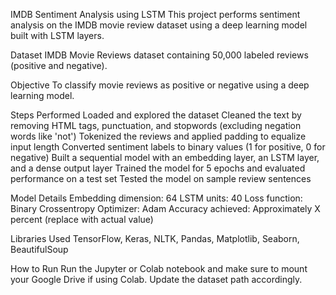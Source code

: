 IMDB Sentiment Analysis using LSTM
This project performs sentiment analysis on the IMDB movie review dataset using a deep learning model built with LSTM layers.

Dataset
IMDB Movie Reviews dataset containing 50,000 labeled reviews (positive and negative).

Objective
To classify movie reviews as positive or negative using a deep learning model.

Steps Performed
Loaded and explored the dataset
Cleaned the text by removing HTML tags, punctuation, and stopwords (excluding negation words like 'not')
Tokenized the reviews and applied padding to equalize input length
Converted sentiment labels to binary values (1 for positive, 0 for negative)
Built a sequential model with an embedding layer, an LSTM layer, and a dense output layer
Trained the model for 5 epochs and evaluated performance on a test set
Tested the model on sample review sentences

Model Details
Embedding dimension: 64
LSTM units: 40
Loss function: Binary Crossentropy
Optimizer: Adam
Accuracy achieved: Approximately X percent (replace with actual value)

Libraries Used
TensorFlow, Keras, NLTK, Pandas, Matplotlib, Seaborn, BeautifulSoup

How to Run
Run the Jupyter or Colab notebook and make sure to mount your Google Drive if using Colab. Update the dataset path accordingly.
